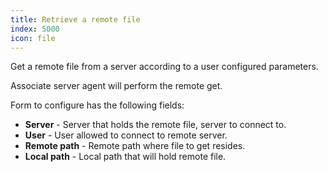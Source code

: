 ```yaml
---
title: Retrieve a remote file
index: 5000
icon: file
---
```


Get a remote file from a server according to a user configured parameters.

Associate server agent will perform the remote get.

Form to configure has the following fields:

- **Server** - Server that holds the remote file, server to connect to.
- **User** - User allowed to connect to remote server.
- **Remote path** - Remote path where file to get resides.
- **Local path** - Local path that will hold remote file.

